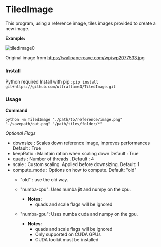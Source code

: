 # TiledImage

This program, using a reference image, tiles images provided to create a new image.

**Example:**

![tiledimage0](https://user-images.githubusercontent.com/34125174/147404436-d5be34b1-4816-4005-95b6-adffdaad8307.png)

Original image from https://wallpapercave.com/wp/wp2077533.jpg

### Install
Python required
Install with pip : `pip install git+https://github.com/ultraflame4/TiledImage.git`

### Usage
**Command**

`python -m TiledImage "./path/to/reference/image.png" "./savepath/out.png" "/path/tiles/folder/*" `

*Optional Flags*
- downsize : Scales down reference image, improves performances Default : True
- keepRatio : Maintain ration when scaling down Default : True
- quads : Number of threads . Default : 4
- scale : Custom scaling. Applied before downsizing. Default: 1
- compute_mode : Options on how to compute. Default: "old"
  - "old" : use the old way.
  - "numba-cpu": Uses numba jit and numpy on the cpu.
    - **Notes:**
      - quads and scale flags will be ignored
      
  - "numba-gpu": Uses numba cuda and numpy on the gpu.
    - **Notes:**
      - quads and scale flags will be ignored
      - Only supported on CUDA GPUs
      - CUDA toolkit must be installed
